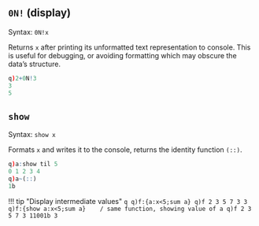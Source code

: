 ## `0N!` (display)

Syntax: `0N!x`

Returns `x` after printing its unformatted text representation to console. This is useful for debugging, or avoiding formatting which may obscure the data’s structure.
```q
q)2+0N!3
3
5
```


## `show`

Syntax: `show x`

Formats `x` and writes it to the console, returns the identity function `(::)`.
```q
q)a:show til 5
0 1 2 3 4
q)a~(::)
1b
```

!!! tip "Display intermediate values"
    ```q
    q)f:{a:x<5;sum a}
    q)f 2 3 5 7 3
    3
    q)f:{show a:x<5;sum a}    / same function, showing value of a
    q)f 2 3 5 7 3
    11001b
    3
    ```

